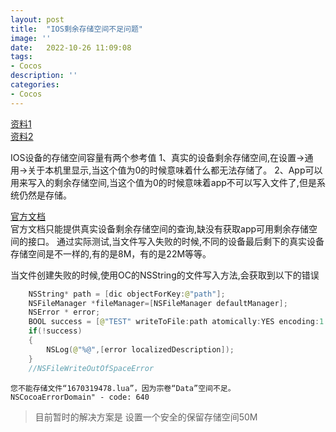 ```yaml
---
layout: post
title:  "IOS剩余存储空间不足问题"
image: ''
date:   2022-10-26 11:09:08
tags:
- Cocos
description: ''
categories: 
- Cocos
---
```

[资料1](https://discussionschinese.apple.com/thread/252946820?answerId=255532566322#255532566322)  
[资料2](https://stackoverflow.com/questions/45233773/check-if-there-is-enough-free-space-on-users-phone-to-record-a-video) 

IOS设备的存储空间容量有两个参考值
1、真实的设备剩余存储空间,在设置->通用->关于本机里显示,当这个值为0的时候意味着什么都无法存储了。
2、App可以用来写入的剩余存储空间,当这个值为0的时候意味着app不可以写入文件了,但是系统仍然是存储。

[官方文档](https://developer.apple.com/documentation/foundation/urlresourcekey/checking_volume_storage_capacity)  
官方文档只能提供真实设备剩余存储空间的查询,缺没有获取app可用剩余存储空间的接口。
通过实际测试,当文件写入失败的时候,不同的设备最后剩下的真实设备存储空间是不一样的,有的是8M，有的是22M等等。

当文件创建失败的时候,使用OC的NSString的文件写入方法,会获取到以下的错误 
```Swift
    NSString* path = [dic objectForKey:@"path"];
    NSFileManager *fileManager=[NSFileManager defaultManager];
    NSError * error;
    BOOL success = [@"TEST" writeToFile:path atomically:YES encoding:1 error:&error];
    if(!success)
    {
        NSLog(@"%@",[error localizedDescription]);
    }
    //NSFileWriteOutOfSpaceError
```
```
您不能存储文件“1670319478.lua”，因为宗卷“Data”空间不足。  NSCocoaErrorDomain" - code: 640
```
>目前暂时的解决方案是 设置一个安全的保留存储空间50M

